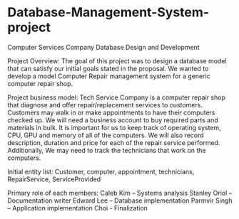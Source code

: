 # Database-Management-System-project
Computer Services Company Database Design and Development

Project Overview: The goal of this project was to design a database model that can satisfy our initial goals stated in the proposal. We wanted to develop a model Computer Repair management system for a generic computer repair shop. 
 
Project business model: Tech Service Company is a computer repair shop that diagnose and offer repair/replacement services to customers. Customers may walk in or make appointments to have their computers checked up. We will need a business account to buy required parts and materials in bulk. It is important for us to keep track of operating system, CPU, GPU and memory of all of the computers. We will also record description, duration and price for each of the repair service performed. Additionally, We may need to track the technicians that work on the computers.

Initial entity list: Customer, computer, appointment, technicians, RepairService, ServiceProvided

Primary role of each members:
Caleb Kim – Systems analysis
Stanley Oriol – Documentation writer
Edward Lee – Database implementation
Parmvir Singh – Application implementation
Choi - Finalization

